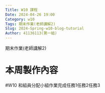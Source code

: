 ```yaml
---
Title: W10 課程
Date: 2024-04-26 19:00
Category: w10
Tags: 期末作業(老師講解2)
Slug: 2024-Spring-w10-blog-tutorial
Author: 41136113(第一組)
---
```


期末作業(老師講解2)

<!-- PELICAN_END_SUMMARY -->

# 本周製作內容
#W10
和組員分配小組作業完成任務1任務2任務3





